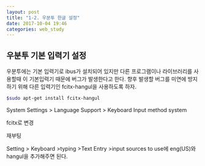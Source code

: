 ```yaml
---
layout: post
title: "1-2. 우분투 한글 설정"
date: 2017-10-04 19:46
categories: web_study
---
```

## 우분투 기본 입력기 설정

우분투에는 기본 입력기로 ibus가 설치되어 있지만 다른 프로그램이나 라이브러리를 사용할때 이 기본입력기 때문에 버그가 발생한다고 한다. 향후 발생할 버그를 미연에 방지하기 위해 다른 입력기인 fcitx-hangul을 사용하도록 하자.

```bash
$sudo apt-get install fcitx-hangul
```

System Settings > Language Support > Keyboard Input method system

fcitx로 변경

재부팅

Setting > Keyboard >typing >Text Entry >input sources to use에 eng(US)와 hangul을 추가해주면 된다.